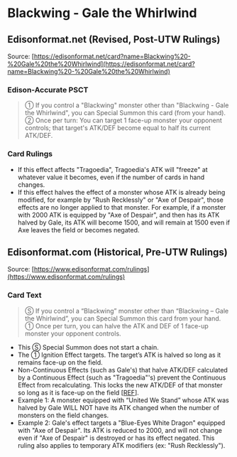 # Blackwing - Gale the Whirlwind

## Edisonformat.net (Revised, Post-UTW Rulings)

Source: [https://edisonformat.net/card?name=Blackwing%20-%20Gale%20the%20Whirlwind](https://edisonformat.net/card?name=Blackwing%20-%20Gale%20the%20Whirlwind)

### Edison-Accurate PSCT

> ① If you control a "Blackwing" monster other than "Blackwing - Gale the Whirlwind", you can Special Summon this card (from your hand).
> ② Once per turn: You can target 1 face-up monster your opponent controls; that target's ATK/DEF become equal to half its current ATK/DEF.

### Card Rulings

*   If this effect affects "Tragoedia", Tragoedia's ATK will "freeze" at whatever value it becomes, even if the number of cards in hand changes.
*   If this effect halves the effect of a monster whose ATK is already being modified, for example by "Rush Recklessly" or "Axe of Despair", those effects are no longer applied to that monster.
For example, if a monster with 2000 ATK is equipped by "Axe of Despair", and then has its ATK halved by Gale, its ATK will become 1500, and will remain at 1500 even if Axe leaves the field or becomes negated.


## Edisonformat.com (Historical, Pre-UTW Rulings)

Source: [https://www.edisonformat.com/rulings](https://www.edisonformat.com/rulings)

### Card Text

> Ⓢ If you control a “Blackwing” monster other than “Blackwing – Gale the Whirlwind”, you can Special Summon this card from your hand.
① Once per turn, you can halve the ATK and DEF of 1 face-up monster your opponent controls.

*   This Ⓢ Special Summon does not start a chain.
*   The ① Ignition Effect targets. The target’s ATK is halved so long as it remains face-up on the field.
*   Non-Continuous Effects (such as Gale's) that halve ATK/DEF calculated by a Continuous Effect (such as "Tragoedia"'s) prevent the Continuous Effect from recalculating. This locks the new ATK/DEF of that monster so long as it is face-up on the field \[[REF](http://duelistgroundz.com/index.php?/topic/105886-tragoedia-being-summoned-while-black-garden-is-active/&tab=comments#comment-2112568)\].
*   Example 1: A monster equipped with “United We Stand” whose ATK was halved by Gale WILL NOT have its ATK changed when the number of monsters on the field changes.
*   Example 2: Gale's effect targets a "Blue-Eyes White Dragon" equipped with "Axe of Despair". Its ATK is reduced to 2000, and will not change even if "Axe of Despair" is destroyed or has its effect negated. This ruling also applies to temporary ATK modifiers (ex: "Rush Recklessly").


